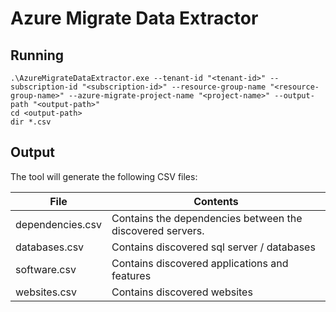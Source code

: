 # Azure Migrate Data Extractor

## Running

```shell
.\AzureMigrateDataExtractor.exe --tenant-id "<tenant-id>" --subscription-id "<subscription-id>" --resource-group-name "<resource-group-name>" --azure-migrate-project-name "<project-name>" --output-path "<output-path>"
cd <output-path>
dir *.csv
```

## Output

The tool will generate the following CSV files:

| File             | Contents                                                  |
|------------------|-----------------------------------------------------------|
| dependencies.csv | Contains the dependencies between the discovered servers. |
| databases.csv    | Contains discovered sql server / databases                |
| software.csv     | Contains discovered applications and features             |
| websites.csv     | Contains discovered websites                              |



